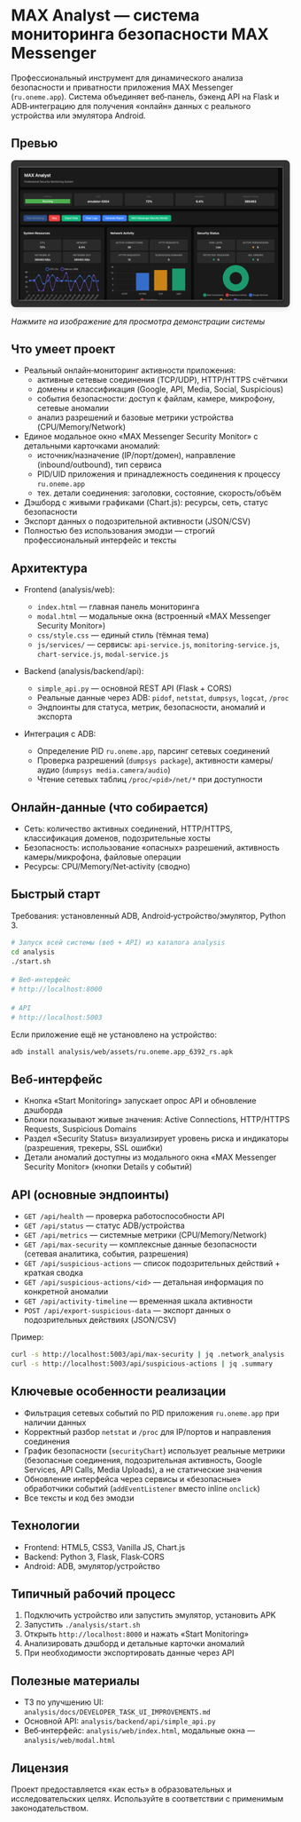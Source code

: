 # MAX Analyst — система мониторинга безопасности MAX Messenger

Профессиональный инструмент для динамического анализа безопасности и приватности приложения MAX Messenger (`ru.oneme.app`). Система объединяет веб‑панель, бэкенд API на Flask и ADB‑интеграцию для получения «онлайн» данных с реального устройства или эмулятора Android.

## Превью

<a href="video/max-analyst.mp4">
  <img src="video/pic.png" alt="MAX Analyst Demo" width="600" height="400" style="max-width: 100%; height: auto; border-radius: 8px; box-shadow: 0 4px 8px rgba(0,0,0,0.1);">
</a>

*Нажмите на изображение для просмотра демонстрации системы*

## Что умеет проект

- Реальный онлайн‑мониторинг активности приложения:
  - активные сетевые соединения (TCP/UDP), HTTP/HTTPS счётчики
  - домены и классификация (Google, API, Media, Social, Suspicious)
  - события безопасности: доступ к файлам, камере, микрофону, сетевые аномалии
  - анализ разрешений и базовые метрики устройства (CPU/Memory/Network)
- Единое модальное окно «MAX Messenger Security Monitor» с детальными карточками аномалий:
  - источник/назначение (IP/порт/домен), направление (inbound/outbound), тип сервиса
  - PID/UID приложения и принадлежность соединения к процессу `ru.oneme.app`
  - тех. детали соединения: заголовки, состояние, скорость/объём
- Дэшборд с живыми графиками (Chart.js): ресурсы, сеть, статус безопасности
- Экспорт данных о подозрительной активности (JSON/CSV)
- Полностью без использования эмодзи — строгий профессиональный интерфейс и тексты

## Архитектура

- Frontend (analysis/web):
  - `index.html` — главная панель мониторинга
  - `modal.html` — модальные окна (встроенный «MAX Messenger Security Monitor»)
  - `css/style.css` — единый стиль (тёмная тема)
  - `js/services/` — сервисы: `api-service.js`, `monitoring-service.js`, `chart-service.js`, `modal-service.js`

- Backend (analysis/backend/api):
  - `simple_api.py` — основной REST API (Flask + CORS)
  - Реальные данные через ADB: `pidof`, `netstat`, `dumpsys`, `logcat`, `/proc`
  - Эндпоинты для статуса, метрик, безопасности, аномалий и экспорта

- Интеграция с ADB:
  - Определение PID `ru.oneme.app`, парсинг сетевых соединений
  - Проверка разрешений (`dumpsys package`), активности камеры/аудио (`dumpsys media.camera/audio`)
  - Чтение сетевых таблиц `/proc/<pid>/net/*` при доступности

## Онлайн‑данные (что собирается)

- Сеть: количество активных соединений, HTTP/HTTPS, классификация доменов, подозрительные хосты
- Безопасность: использование «опасных» разрешений, активность камеры/микрофона, файловые операции
- Ресурсы: CPU/Memory/Net‑activity (сводно)

## Быстрый старт

Требования: установленный ADB, Android‑устройство/эмулятор, Python 3.

```bash
# Запуск всей системы (веб + API) из каталога analysis
cd analysis
./start.sh

# Веб‑интерфейс
# http://localhost:8000

# API
# http://localhost:5003
```

Если приложение ещё не установлено на устройство:

```bash
adb install analysis/web/assets/ru.oneme.app_6392_rs.apk
```

## Веб‑интерфейс

- Кнопка «Start Monitoring» запускает опрос API и обновление дэшборда
- Блоки показывают живые значения: Active Connections, HTTP/HTTPS Requests, Suspicious Domains
- Раздел «Security Status» визуализирует уровень риска и индикаторы (разрешения, трекеры, SSL ошибки)
- Детали аномалий доступны из модального окна «MAX Messenger Security Monitor» (кнопки Details у событий)

## API (основные эндпоинты)

- `GET /api/health` — проверка работоспособности API
- `GET /api/status` — статус ADB/устройства
- `GET /api/metrics` — системные метрики (CPU/Memory/Network)
- `GET /api/max-security` — комплексные данные безопасности (сетевая аналитика, события, разрешения)
- `GET /api/suspicious-actions` — список подозрительных действий + краткая сводка
- `GET /api/suspicious-actions/<id>` — детальная информация по конкретной аномалии
- `GET /api/activity-timeline` — временная шкала активности
- `POST /api/export-suspicious-data` — экспорт данных о подозрительных действиях (JSON/CSV)

Пример:

```bash
curl -s http://localhost:5003/api/max-security | jq .network_analysis
curl -s http://localhost:5003/api/suspicious-actions | jq .summary
```

## Ключевые особенности реализации

- Фильтрация сетевых событий по PID приложения `ru.oneme.app` при наличии данных
- Корректный разбор `netstat` и `/proc` для IP/портов и направления соединения
- График безопасности (`securityChart`) использует реальные метрики (безопасные соединения, подозрительная активность, Google Services, API Calls, Media Uploads), а не статические значения
- Обновление интерфейса через сервисы и «безопасные» обработчики событий (`addEventListener` вместо inline `onclick`)
- Все тексты и код без эмодзи

## Технологии

- Frontend: HTML5, CSS3, Vanilla JS, Chart.js
- Backend: Python 3, Flask, Flask‑CORS
- Android: ADB, эмулятор/устройство

## Типичный рабочий процесс

1. Подключить устройство или запустить эмулятор, установить APK
2. Запустить `./analysis/start.sh`
3. Открыть `http://localhost:8000` и нажать «Start Monitoring»
4. Анализировать дэшборд и детальные карточки аномалий
5. При необходимости экспортировать данные через API

## Полезные материалы

- ТЗ по улучшению UI: `analysis/docs/DEVELOPER_TASK_UI_IMPROVEMENTS.md`
- Основной API: `analysis/backend/api/simple_api.py`
- Веб‑интерфейс: `analysis/web/index.html`, модальные окна — `analysis/web/modal.html`

## Лицензия

Проект предоставляется «как есть» в образовательных и исследовательских целях. Используйте в соответствии с применимым законодательством.